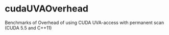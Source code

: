 cudaUVAOverhead
===============

Benchmarks of Overhead of using CUDA UVA-access with permanent scan (CUDA 5.5 and C++11)

